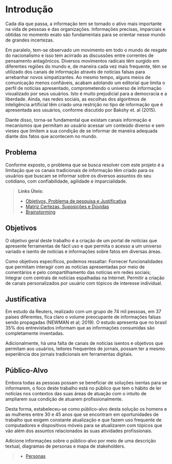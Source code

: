 # Introdução

Cada dia que passa, a informação tem se tornado o ativo mais importante na vida de pessoas e das organizações. Informações precisas, imparciais e obtidas no momento exato são fundamentais para se orientar nesse mundo de grandes incertezas. 

Em paralelo, tem-se observado um movimento em todo o mundo de resgate do nacionalismo e isso tem acirrado as discussões entre correntes de pensamento antagônicos. Diversos movimentos radicais têm surgido em diferentes regiões do mundo e, de maneira cada vez mais frequente, têm se utilizado dos canais de informação através de notícias falsas para arrebanhar novos simpatizantes. Ao mesmo tempo, alguns meios de comunicação menos confiáveis, acabam adotando um editorial que limita o perfil de notícias apresentado, comprometendo o universo de informação visualizado por seus usuários. Isto é muito prejudicial para a democracia e a liberdade. Ainda, nas redes sociais, as escolhas dos algoritmos de inteligência artificial têm criado uma restrição no tipo de informação que é apresentada aos usuários, conforme discutido por Bakshy et. al (2015).

Diante disso, torna-se fundamental que existam canais informação e mecanismos que permitam ao usuário acessar um conteúdo diverso e sem vieses que limitem a sua condição de se informar de maneira adequada diante dos fatos que acontecem no mundo.


## Problema
Conforme exposto, o problema que se busca resolver com este projeto é a limitação que os canais tradicionais de informação têm criado para os usuários que buscam se informar sobre os diversos assuntos do seu cotidiano, com confiabilidade, agilidade e imparcialidade.


> **Links Úteis**:
> - [Objetivos, Problema de pesquisa e Justificativa](https://medium.com/@versioparole/objetivos-problema-de-pesquisa-e-justificativa-c98c8233b9c3)
> - [Matriz Certezas, Suposições e Dúvidas](https://medium.com/educa%C3%A7%C3%A3o-fora-da-caixa/matriz-certezas-suposi%C3%A7%C3%B5es-e-d%C3%BAvidas-fa2263633655)
> - [Brainstorming](https://www.euax.com.br/2018/09/brainstorming/)

## Objetivos

O objetivo geral deste trabalho é a criação de um portal de notícias que apresente ferramentas de fácil uso e que permita o acesso a um universo variado e isento de notícias e informações sobre fatos em diversas áreas.

Como objetivos específicos, podemos ressaltar:
Fornecer funcionalidades que permitam interagir com as notícias apresentadas por meio de comentários e pelo compartilhamento das notícias em redes sociais;
Integrar com centrais de notícias espalhadas na Internet.
Permitir a criação de canais personalizados por usuário com tópicos de interesse individual.


## Justificativa

Em estudo da Reuters, realizado com um grupo de 74 mil pessoas, em 37 países diferentes, fica claro o volume preocupante de informações falsas sendo propagadas  (NEWMAN et al; 2019). O estudo apresenta que no brasil 35% dos entrevistados informam que as informações consumidas são completamente inventadas. 

Adicionalmente, há uma falta de canais de notícias isentos e objetivos que permitam aos usuários, leitores frequentes de jornais, possam ter a mesmo experiência dos jornais tradicionais em ferramentas digitais. 

## Público-Alvo

Embora todas as pessoas possam se beneficiar de soluções isentas para se informarem, o foco deste trabalho está no público que tem o hábito de ler notícias nos contextos das suas áreas de atuação com o intuito de ampliarem sua condição de atuarem profissionalmente.

Desta forma, estabeleceu-se como público-alvo desta solução os homens e as mulheres entre 30 e 45 anos que se encontram em oportunidades de trabalho que exigem constante atualização e que fazem uso frequente de computadores e dispositivos móveis para se atualizarem com tópicos que vão além dos assuntos relacionados às suas atividades profissionais.


Adicione informações sobre o público-alvo por meio de uma descrição textual, diagramas de personas e mapa de stakeholders.

> - [Personas](https://docs.google.com/document/d/1Hppr9ElPxQbIKu-M_tnEWjbKQpyG1Crs_1I7YrOVtw4/edit#heading=h.17dp8vu)
